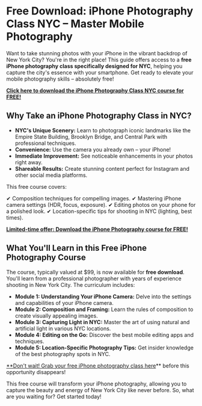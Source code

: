 # Free Download: iPhone Photography Class NYC – Master Mobile Photography

Want to take stunning photos with your iPhone in the vibrant backdrop of New York City? You're in the right place! This guide offers access to a **free iPhone photography class specifically designed for NYC**, helping you capture the city's essence with your smartphone. Get ready to elevate your mobile photography skills – absolutely free!

[**Click here to download the iPhone Photography Class NYC course for FREE!**](https://udemywork.com/iphone-photography-class-nyc)

## Why Take an iPhone Photography Class in NYC?

*   **NYC's Unique Scenery:** Learn to photograph iconic landmarks like the Empire State Building, Brooklyn Bridge, and Central Park with professional techniques.
*   **Convenience:** Use the camera you already own – your iPhone!
*   **Immediate Improvement:** See noticeable enhancements in your photos right away.
*   **Shareable Results:** Create stunning content perfect for Instagram and other social media platforms.

This free course covers:

✔ Composition techniques for compelling images.
✔ Mastering iPhone camera settings (HDR, focus, exposure).
✔ Editing photos on your phone for a polished look.
✔ Location-specific tips for shooting in NYC (lighting, best times).

[**Limited-time offer: Download the iPhone Photography course for FREE!**](https://udemywork.com/iphone-photography-class-nyc)

## What You'll Learn in this Free iPhone Photography Course

The course, typically valued at $99, is now available for **free download**. You'll learn from a professional photographer with years of experience shooting in New York City. The curriculum includes:

*   **Module 1: Understanding Your iPhone Camera:** Delve into the settings and capabilities of your iPhone camera.
*   **Module 2: Composition and Framing:** Learn the rules of composition to create visually appealing images.
*   **Module 3: Capturing Light in NYC:** Master the art of using natural and artificial light in various NYC locations.
*   **Module 4: Editing on the Go:** Discover the best mobile editing apps and techniques.
*   **Module 5: Location-Specific Photography Tips:** Get insider knowledge of the best photography spots in NYC.

[**Don't wait! Grab your free iPhone photography class here](https://udemywork.com/iphone-photography-class-nyc)** before this opportunity disappears!

This free course will transform your iPhone photography, allowing you to capture the beauty and energy of New York City like never before. So, what are you waiting for? Get started today!
